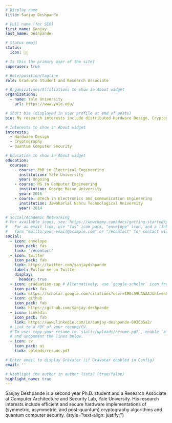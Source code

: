 ```yaml
---
# Display name
title: Sanjay Deshpande

# Full name (for SEO)
first_name: Sanjay
last_name: Deshpande

# Status emoji
status:
  icon: 🐱‍👤

# Is this the primary user of the site?
superuser: true

# Role/position/tagline
role: Graduate Student and Research Associate

# Organizations/Affiliations to show in About widget
organizations:
  - name: Yale University
    url: https://www.yale.edu/

# Short bio (displayed in user profile at end of posts)
bio: My research interests include distributed Hardware Design, Cryptography, Post-Quantum Cryptography and Quantum Computer Security.

# Interests to show in About widget
interests:
  - Hardware Design
  - Cryptography
  - Quantum Computer Security

# Education to show in About widget
education:
  courses:
    - course: PhD in Electrical Engineering
      institution: Yale University
      year: Ongoing
    - course: MS in Computer Engineering
      institution: George Mason University
      year: 2016
    - course: BTech in Electronics and Communication Engineering
      institution: Jawaharlal Nehru Technological University
      year: 2014

# Social/Academic Networking
# For available icons, see: https://wowchemy.com/docs/getting-started/page-builder/#icons
#   For an email link, use "fas" icon pack, "envelope" icon, and a link in the
#   form "mailto:your-email@example.com" or "/#contact" for contact widget.
social:
  - icon: envelope
    icon_pack: fas
    link: '/#contact'
  - icon: twitter
    icon_pack: fab
    link: https://twitter.com/sanjaydshpande
    label: Follow me on Twitter
    display:
      header: true
  - icon: graduation-cap # Alternatively, use `google-scholar` icon from `ai` icon pack
    icon_pack: fas
    link: https://scholar.google.com/citations?user=1MGc59UAAAAJ&hl=en&oi=ao
  - icon: github
    icon_pack: fab
    link: https://github.com/sanjay-deshpande
  - icon: linkedin
    icon_pack: fab
    link: https://www.linkedin.com/in/sanjay-deshpande-6036b5a2/
  # Link to a PDF of your resume/CV.
  # To use: copy your resume to `static/uploads/resume.pdf`, enable `ai` icons in `params.yaml`,
  # and uncomment the lines below.
  - icon: cv
    icon_pack: ai
    link: uploads/resume.pdf

# Enter email to display Gravatar (if Gravatar enabled in Config)
email: ''

# Highlight the author in author lists? (true/false)
highlight_name: true
---
```


Sanjay Deshpande is a second year Ph.D. student and a Research Associate at Computer Architecture and Security Lab, Yale University. His research interests include  efficient and secure hardware implementations of (symmetric, asymmetric, and post-quantum) cryptography algorithms and quantum computer security.
{style="text-align: justify;"}
